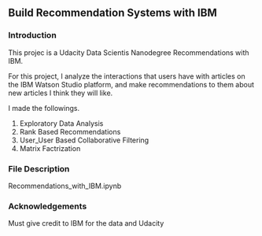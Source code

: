 ## Build Recommendation Systems with IBM
### Introduction
This projec is a Udacity Data Scientis Nanodegree Recommendations with IBM.

For this project, I analyze the interactions that users have with articles on the IBM Watson Studio platform, and make recommendations to them about new articles I think they will like. 

I made the followings.

1. Exploratory Data Analysis
2. Rank Based Recommendations
3. User_User Based Collaborative Filtering
4. Matrix Factrization

### File Description
Recommendations_with_IBM.ipynb

### Acknowledgements
Must give credit to IBM for the data and Udacity



